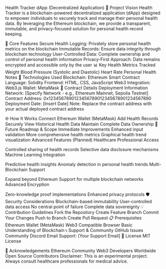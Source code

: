 Health Tracker dApp (Decentralized Application)
🌟 Project Vision
Health Tracker is a blockchain-powered decentralized application (dApp) designed to empower individuals to securely track and manage their personal health data. By leveraging the Ethereum blockchain, we provide a transparent, immutable, and privacy-focused solution for personal health record keeping.

🔬 Core Features
Secure Health Logging: Privately store personal health metrics on the blockchain
Immutable Records: Ensure data integrity through blockchain technology
User-Controlled Data: Complete ownership and control of personal health information
Privacy-First Approach: Data remains encrypted and accessible only by the user
📊 Key Health Metrics Tracked
Weight
Blood Pressure (Systolic and Diastolic)
Heart Rate
Personal Health Notes
🚀 Technologies Used
Blockchain: Ethereum
Smart Contract Language: Solidity
Frontend: HTML, CSS, JavaScript
Web3 Integration: Web3.js
Wallet: MetaMask
🔗 Contract Details
Deployment Information
Network: [Specify Network - e.g., Ethereum Mainnet, Sepolia Testnet]
Contract Address: 0x1234567890123456789012345678901234567890
Deployment Date: [Insert Date]
Note: Replace the contract address with your actual deployed contract address

🌐 How It Works
Connect Ethereum Wallet (MetaMask)
Add Health Records Securely
View Historical Health Data
Maintain Complete Data Ownership
🔮 Future Roadmap & Scope
Immediate Improvements
Enhanced input validation
More comprehensive health metrics
Graphical health trend visualization
Advanced Features (Planned)
Healthcare Professional Access

Controlled sharing of health records
Selective data disclosure mechanisms
Machine Learning Integration

Predictive health insights
Anomaly detection in personal health trends
Multi-Blockchain Support

Expand beyond Ethereum
Support for multiple blockchain networks
Advanced Encryption

Zero-knowledge proof implementations
Enhanced privacy protocols
🛡️ Security Considerations
Blockchain-based immutability
User-controlled data access
No central point of failure
Complete data sovereignty
💡 Contribution Guidelines
Fork the Repository
Create Feature Branch
Commit Your Changes
Push to Branch
Create Pull Request
📋 Prerequisites
Ethereum Wallet (MetaMask)
Web3 Compatible Browser
Basic Understanding of Blockchain
📞 Support & Community
GitHub Issues
Community Discord
Email Support: [Your Support Email]
📄 License
MIT License

🙏 Acknowledgements
Ethereum Community
Web3 Developers Worldwide
Open Source Contributors
Disclaimer: This is an experimental project. Always consult healthcare professionals for medical advice.